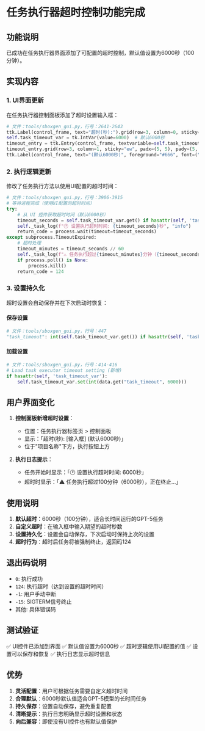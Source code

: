 # 任务执行器超时控制功能完成

## 功能说明

已成功在任务执行器界面添加了可配置的超时控制，默认值设置为6000秒（100分钟）。

## 实现内容

### 1. UI界面更新
在任务执行器控制面板添加了超时设置输入框：

```python
# 文件：tools/sboxgen_gui.py，行号：2641-2643
ttk.Label(control_frame, text="超时(秒):").grid(row=3, column=0, sticky="w", pady=(5, 0))
self.task_timeout_var = tk.IntVar(value=6000)  # 默认6000秒
timeout_entry = ttk.Entry(control_frame, textvariable=self.task_timeout_var)
timeout_entry.grid(row=3, column=1, sticky="ew", padx=(5, 5), pady=(5, 0))
ttk.Label(control_frame, text="(默认6000秒)", foreground="#666", font=("", 9)).grid(row=3, column=2, sticky="w", padx=(5, 0), pady=(5, 0))
```

### 2. 执行逻辑更新
修改了任务执行方法以使用UI配置的超时时间：

```python
# 文件：tools/sboxgen_gui.py，行号：3906-3915
# 等待进程完成（使用UI配置的超时时间）
try:
    # 从 UI 控件获取超时时间（默认6000秒）
    timeout_seconds = self.task_timeout_var.get() if hasattr(self, 'task_timeout_var') else 6000
    self._task_log(f"🕑 设置执行超时时间: {timeout_seconds}秒", "info")
    return_code = process.wait(timeout=timeout_seconds)
except subprocess.TimeoutExpired:
    # 超时处理
    timeout_minutes = timeout_seconds // 60
    self._task_log(f"⚠️ 任务执行超过{timeout_minutes}分钟（{timeout_seconds}秒），正在终止...", "warning")
    if process.poll() is None:
        process.kill()
    return_code = 124
```

### 3. 设置持久化
超时设置会自动保存并在下次启动时恢复：

#### 保存设置
```python
# 文件：tools/sboxgen_gui.py，行号：447
"task_timeout": int(self.task_timeout_var.get()) if hasattr(self, 'task_timeout_var') else 6000,
```

#### 加载设置
```python
# 文件：tools/sboxgen_gui.py，行号：414-416
# Load task executor timeout setting (新增)
if hasattr(self, 'task_timeout_var'):
    self.task_timeout_var.set(int(data.get("task_timeout", 6000)))
```

## 用户界面变化

1. **控制面板新增超时设置**：
   - 位置：任务执行器标签页 > 控制面板
   - 显示：「超时(秒): [输入框] (默认6000秒)」
   - 位于"项目名称"下方，执行按钮上方

2. **执行日志提示**：
   - 任务开始时显示：「🕑 设置执行超时时间: 6000秒」
   - 超时时显示：「⚠️ 任务执行超过100分钟（6000秒），正在终止...」

## 使用说明

1. **默认超时**：6000秒（100分钟），适合长时间运行的GPT-5任务
2. **自定义超时**：在输入框中输入期望的超时秒数
3. **设置持久化**：设置会自动保存，下次启动时保持上次的设置
4. **超时行为**：超时后任务将被强制终止，返回码124

## 退出码说明

- `0`: 执行成功
- `124`: 执行超时（达到设置的超时时间）
- `-1`: 用户手动中断
- `-15`: SIGTERM信号终止
- 其他: 具体错误码

## 测试验证

✅ UI控件已添加到界面
✅ 默认值设置为6000秒
✅ 超时逻辑使用UI配置的值
✅ 设置可以保存和恢复
✅ 执行日志显示超时信息

## 优势

1. **灵活配置**：用户可根据任务需要自定义超时时间
2. **合理默认**：6000秒默认值适合GPT-5模型的长时间任务
3. **持久保存**：设置自动保存，避免重复配置
4. **清晰提示**：执行日志明确显示超时设置和状态
5. **向后兼容**：即使没有UI控件也有默认值保护
